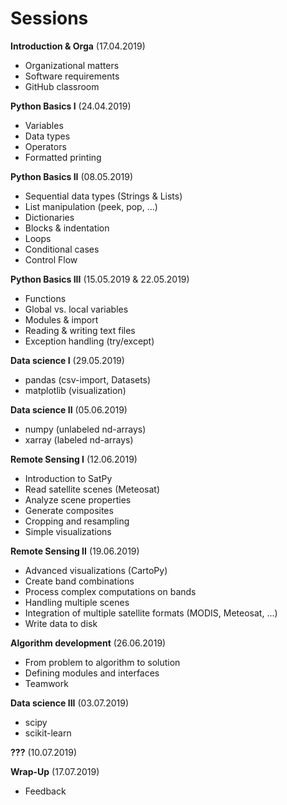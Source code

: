 # Sessions

**Introduction & Orga** (17.04.2019)
- Organizational matters
- Software requirements
- GitHub classroom

**Python Basics I** (24.04.2019)
- Variables
- Data types
- Operators
- Formatted printing
    
**Python Basics II** (08.05.2019)
- Sequential data types (Strings & Lists)
- List manipulation (peek, pop, ...)
- Dictionaries
- Blocks & indentation
- Loops
- Conditional cases
- Control Flow

**Python Basics III** (15.05.2019 & 22.05.2019)
- Functions
- Global vs. local variables
- Modules & import
- Reading & writing text files
- Exception handling (try/except)

**Data science I** (29.05.2019)
- pandas (csv-import, Datasets)
- matplotlib (visualization)

**Data science II** (05.06.2019)
- numpy  (unlabeled nd-arrays)
- xarray (labeled nd-arrays)

**Remote Sensing I** (12.06.2019)
- Introduction to SatPy
- Read satellite scenes (Meteosat)
- Analyze scene properties
- Generate composites
- Cropping and resampling
- Simple visualizations

**Remote Sensing II** (19.06.2019)
- Advanced visualizations (CartoPy)
- Create band combinations
- Process complex computations on bands
- Handling multiple scenes
- Integration of multiple satellite formats (MODIS, Meteosat, ...)
- Write data to disk

**Algorithm development** (26.06.2019)
- From problem to algorithm to solution
- Defining modules and interfaces
- Teamwork

**Data science III** (03.07.2019)
- scipy
- scikit-learn

**???** (10.07.2019)

**Wrap-Up** (17.07.2019)
- Feedback
